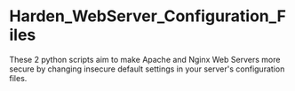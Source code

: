 # Harden_WebServer_Configuration_Files
These 2 python scripts aim to make Apache and Nginx Web Servers more secure by changing insecure default settings in your server's configuration files. 
